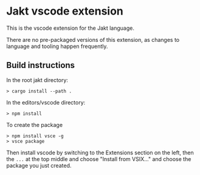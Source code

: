 # Jakt vscode extension

This is the vscode extension for the Jakt language.

There are no pre-packaged versions of this extension, as changes to language and tooling happen frequently.

## Build instructions

In the root jakt directory:
```
> cargo install --path .
```

In the editors/vscode directory:
```
> npm install
```

To create the package
```
> npm install vsce -g
> vsce package
```

Then install vscode by switching to the Extensions section on the left, then the `...` at the top middle and choose "Install from VSIX..." and choose the package you just created.
